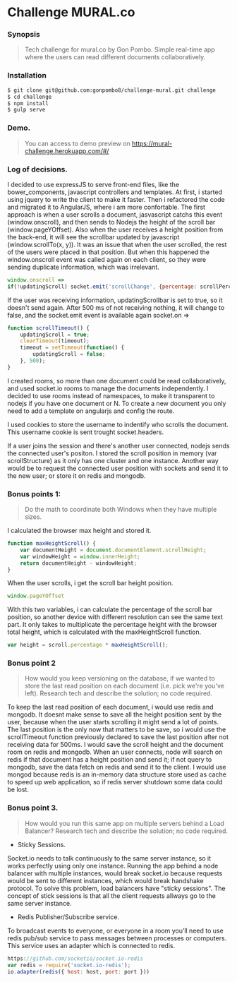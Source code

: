 Challenge MURAL.co
============

### Synopsis
> Tech challenge for mural.co by Gon Pombo.
> Simple real-time app where the users can read different documents collaboratively.

### Installation
```sh
$ git clone git@github.com:gonpombo8/challenge-mural.git challenge
$ cd challenge
$ npm install 
$ gulp serve
```

### Demo.
> You can access to demo preview on https://mural-challenge.herokuapp.com/#/

### Log of decisions.

I decided to use expressJS to serve front-end files, like the bower_components, javascript controllers and templates.
At first, i started using jquery to write the client to make it faster. Then i refactored the code and migrated it to AngularJS, where i am more confortable.
The first approach is when a user scrolls a document, jasvascript catchs this event (window.onscroll), and then sends to Nodejs the height of the scroll bar (window.pageYOffset). Also when the user receives a height position from the back-end, it will see the scrollbar updated by javascript (window.scrollTo(x, y)).
It was an issue that when the user scrolled, the rest of the users were placed in that position. But when this happened the window.onscroll event was called again on each client, so they were sending duplicate information, which was irrelevant.

```javascript
window.onscroll =>
if(!updatingScroll) socket.emit('scrollChange', {percentage: scrollPercetage, room: room});
```

If the user was receiving information, updatingScrollbar is set to true, so it doesn't send again.
After 500 ms of not receiving nothing, it will change to false, and the socket.emit event is available again
socket.on =>

```javascript
function scrollTimeout() {
	updatingScroll = true;
	clearTimeout(timeout);
	timeout = setTimeout(function() {
		updatingScroll = false;
	}, 500);
}
```

I created rooms, so more than one document could be read collaboratively, and used socket.io rooms to manage the documents independently. I decided to use rooms instead of namespaces, to make it transparent to nodejs if you have one document or N. To create a new document you only need to add a template on angularjs and config the route.

I used cookies to store the username to indentify who scrolls the document. This username cookie is sent trought socket.headers.

If a user joins the session and there's another user connected, nodejs sends the connected user's positon. I stored the scroll position in memory (var scrollStructure) as it only has one cluster and one instance. Another way would be to request the connected user position with sockets and send it to the new user; or store it on redis and mongodb.


### Bonus points 1: 
> Do the math to coordinate both Windows when they have multiple sizes. 

I calculated the browser max height and stored it.

```javascript
function maxHeightScroll() {
	var documentHeight = document.documentElement.scrollHeight;
	var windowHeight = window.innerHeight;
	return documentHeight - windowHeight;
}
```
When the user scrolls, i get the scroll bar height position.
```javascript
window.pageYOffset
```
With this two variables, i can calculate the percentage of the scroll bar position, so another device with different resolution can see the same text part.
It only takes to multiplicate the percentage height with the browser total height, which is calculated with the maxHeightScroll function.
```javascript
var height = scroll.percentage * maxHeightScroll();
```

### Bonus point 2
>How would you keep versioning on the database, if we wanted to store the last read position on each document (i.e. pick we're you've left). Research tech and describe the solution; no code required.

To keep the last read position of each document, i would use redis and mongodb.
It doesnt make sense to save all the height position sent by the user, because when the user starts scrolling it might send a lot of points. The last position is the only now that matters to be save, so i would use the scrollTimeout function previously declared to save the last position after not receiving data for 500ms.
I would save the scroll height and the document room on redis and mongodb. 
When an user connects, node will search on redis if that document has a height position and send it; if not query to mongodb, save the data fetch on redis and send it to the client.
I would use mongod because redis is an in-memory data structure store used as cache to speed up web application, so if redis server shutdown some data could be lost.

### Bonus point 3.
>How would you run this same app on multiple servers behind a Load Balancer? Research tech and describe the solution; no code required.


* Sticky Sessions.

Socket.io needs to talk continuously to the same server instance, so it works perfectly using only one instance.
Running the app behind a node balancer with multiple instances, would break socket.io because requests would be sent to different instances, which would break handshake protocol.
To solve this problem, load balancers have "sticky sessions". The concept of stick sessions is that all the client requests allways go to the same server instance.

* Redis Publisher/Subscribe service.

To broadcast events to everyone, or everyone in a room you’ll need to use redis pub/sub service to pass messages between processes or computers.
This service uses an adapter which is connected to redis.

```javascript
https://github.com/socketio/socket.io-redis
var redis = require('socket.io-redis');
io.adapter(redis({ host: host, port: port }))
```

